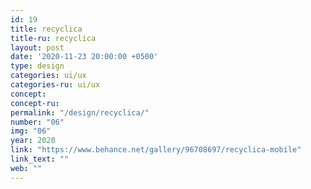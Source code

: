 ```yaml
---
id: 19
title: recyclica
title-ru: recyclica
layout: post
date: '2020-11-23 20:00:00 +0500'
type: design
categories: ui/ux
categories-ru: ui/ux
concept: 
concept-ru: 
permalink: "/design/recyclica/"
number: "06"
img: "06"
year: 2020
link: "https://www.behance.net/gallery/96708697/recyclica-mobile"
link_text: ""
web: ""
---
```

